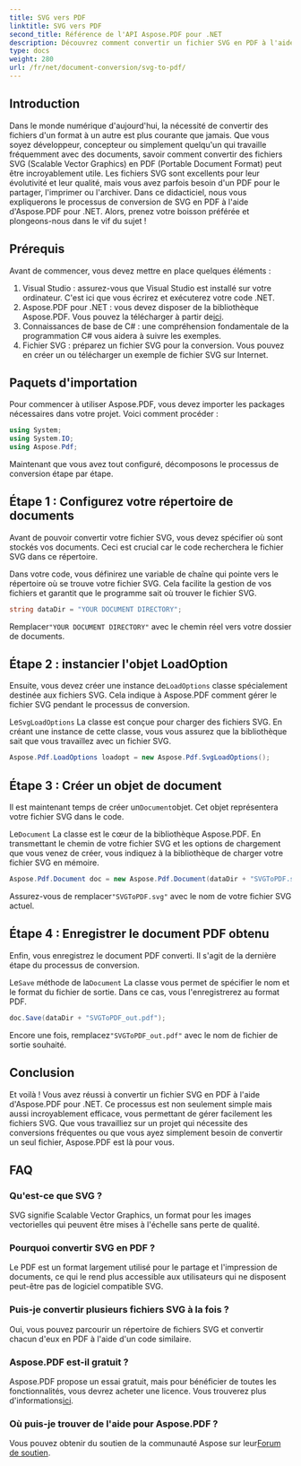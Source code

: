 ```yaml
---
title: SVG vers PDF
linktitle: SVG vers PDF
second_title: Référence de l'API Aspose.PDF pour .NET
description: Découvrez comment convertir un fichier SVG en PDF à l'aide d'Aspose.PDF pour .NET dans ce didacticiel étape par étape. Idéal pour les développeurs et les concepteurs.
type: docs
weight: 280
url: /fr/net/document-conversion/svg-to-pdf/
---
```

## Introduction

Dans le monde numérique d'aujourd'hui, la nécessité de convertir des fichiers d'un format à un autre est plus courante que jamais. Que vous soyez développeur, concepteur ou simplement quelqu'un qui travaille fréquemment avec des documents, savoir comment convertir des fichiers SVG (Scalable Vector Graphics) en PDF (Portable Document Format) peut être incroyablement utile. Les fichiers SVG sont excellents pour leur évolutivité et leur qualité, mais vous avez parfois besoin d'un PDF pour le partager, l'imprimer ou l'archiver. Dans ce didacticiel, nous vous expliquerons le processus de conversion de SVG en PDF à l'aide d'Aspose.PDF pour .NET. Alors, prenez votre boisson préférée et plongeons-nous dans le vif du sujet !

## Prérequis

Avant de commencer, vous devez mettre en place quelques éléments :

1. Visual Studio : assurez-vous que Visual Studio est installé sur votre ordinateur. C'est ici que vous écrirez et exécuterez votre code .NET.
2.  Aspose.PDF pour .NET : vous devez disposer de la bibliothèque Aspose.PDF. Vous pouvez la télécharger à partir de[ici](https://releases.aspose.com/pdf/net/).
3. Connaissances de base de C# : une compréhension fondamentale de la programmation C# vous aidera à suivre les exemples.
4. Fichier SVG : préparez un fichier SVG pour la conversion. Vous pouvez en créer un ou télécharger un exemple de fichier SVG sur Internet.

## Paquets d'importation

Pour commencer à utiliser Aspose.PDF, vous devez importer les packages nécessaires dans votre projet. Voici comment procéder :

```csharp
using System;
using System.IO;
using Aspose.Pdf;
```
Maintenant que vous avez tout configuré, décomposons le processus de conversion étape par étape.

## Étape 1 : Configurez votre répertoire de documents

Avant de pouvoir convertir votre fichier SVG, vous devez spécifier où sont stockés vos documents. Ceci est crucial car le code recherchera le fichier SVG dans ce répertoire.

Dans votre code, vous définirez une variable de chaîne qui pointe vers le répertoire où se trouve votre fichier SVG. Cela facilite la gestion de vos fichiers et garantit que le programme sait où trouver le fichier SVG.

```csharp
string dataDir = "YOUR DOCUMENT DIRECTORY";
```

 Remplacer`"YOUR DOCUMENT DIRECTORY"` avec le chemin réel vers votre dossier de documents.

## Étape 2 : instancier l'objet LoadOption

 Ensuite, vous devez créer une instance de`LoadOptions` classe spécialement destinée aux fichiers SVG. Cela indique à Aspose.PDF comment gérer le fichier SVG pendant le processus de conversion.

 Le`SvgLoadOptions` La classe est conçue pour charger des fichiers SVG. En créant une instance de cette classe, vous vous assurez que la bibliothèque sait que vous travaillez avec un fichier SVG.

```csharp
Aspose.Pdf.LoadOptions loadopt = new Aspose.Pdf.SvgLoadOptions();
```

## Étape 3 : Créer un objet de document

 Il est maintenant temps de créer un`Document`objet. Cet objet représentera votre fichier SVG dans le code.

 Le`Document` La classe est le cœur de la bibliothèque Aspose.PDF. En transmettant le chemin de votre fichier SVG et les options de chargement que vous venez de créer, vous indiquez à la bibliothèque de charger votre fichier SVG en mémoire.

```csharp
Aspose.Pdf.Document doc = new Aspose.Pdf.Document(dataDir + "SVGToPDF.svg", loadopt);
```

 Assurez-vous de remplacer`"SVGToPDF.svg"` avec le nom de votre fichier SVG actuel.

## Étape 4 : Enregistrer le document PDF obtenu

Enfin, vous enregistrez le document PDF converti. Il s'agit de la dernière étape du processus de conversion.

 Le`Save` méthode de la`Document` La classe vous permet de spécifier le nom et le format du fichier de sortie. Dans ce cas, vous l'enregistrerez au format PDF.

```csharp
doc.Save(dataDir + "SVGToPDF_out.pdf");
```

 Encore une fois, remplacez`"SVGToPDF_out.pdf"` avec le nom de fichier de sortie souhaité.

## Conclusion

Et voilà ! Vous avez réussi à convertir un fichier SVG en PDF à l'aide d'Aspose.PDF pour .NET. Ce processus est non seulement simple mais aussi incroyablement efficace, vous permettant de gérer facilement les fichiers SVG. Que vous travailliez sur un projet qui nécessite des conversions fréquentes ou que vous ayez simplement besoin de convertir un seul fichier, Aspose.PDF est là pour vous.

## FAQ

### Qu'est-ce que SVG ?
SVG signifie Scalable Vector Graphics, un format pour les images vectorielles qui peuvent être mises à l'échelle sans perte de qualité.

### Pourquoi convertir SVG en PDF ?
Le PDF est un format largement utilisé pour le partage et l'impression de documents, ce qui le rend plus accessible aux utilisateurs qui ne disposent peut-être pas de logiciel compatible SVG.

### Puis-je convertir plusieurs fichiers SVG à la fois ?
Oui, vous pouvez parcourir un répertoire de fichiers SVG et convertir chacun d'eux en PDF à l'aide d'un code similaire.

### Aspose.PDF est-il gratuit ?
 Aspose.PDF propose un essai gratuit, mais pour bénéficier de toutes les fonctionnalités, vous devrez acheter une licence. Vous trouverez plus d'informations[ici](https://purchase.aspose.com/buy).

### Où puis-je trouver de l'aide pour Aspose.PDF ?
 Vous pouvez obtenir du soutien de la communauté Aspose sur leur[Forum de soutien](https://forum.aspose.com/c/pdf/10).